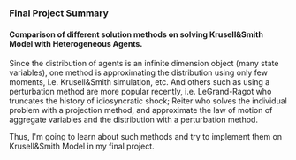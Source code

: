 ### Final Project Summary

#### Comparison of different solution methods on solving Krusell&Smith Model with Heterogeneous Agents.

Since the distribution of agents is an infinite dimension object (many state variables), one method is approximating the distribution using only few moments, i.e. Krusell&Smith simulation, etc. And others such as using a perturbation method are more popular recently, i.e. LeGrand-Ragot who truncates the history of idiosyncratic shock; Reiter who solves the individual problem with a projection method, and approximate the law of motion of aggregate variables and the distribution with a perturbation method.

Thus, I'm going to learn about such methods and try to implement them on Krusell&Smith Model in my final project. 